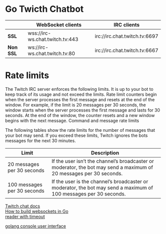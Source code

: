 # Go Twicth Chatbot

|             | WebSocket clients               | IRC clients                   |
| ----------- | ------------------------------- | ----------------------------- |
| **SSL**     | wss://irc-ws.chat.twitch.tv:443 | irc://irc.chat.twitch.tv:6697 |
| **Non SSL** | ws://irc-ws.chat.twitch.tv:80   | irc://irc.chat.twitch.tv:6667 |


# Rate limits

The Twitch IRC server enforces the following limits. It is up to your bot to keep track of its usage and not exceed the limits. Rate limit counters begin when the server processes the first message and resets at the end of the window. For example, if the limit is 20 messages per 30 seconds, the window starts when the server processes the first message and lasts for 30 seconds. At the end of the window, the counter resets and a new window begins with the next message.
Command and message rate limits

The following tables show the rate limits for the number of messages that your bot may send. If you exceed these limits, Twitch ignores the bots messages for the next 30 minutes.

| Limit | Description |
| --- | --- |
|20 messages per 30 seconds | If the user isn’t the channel’s broadcaster or moderator, the bot may send a maximum of 20 messages per 30 seconds. |
|100 messages per 30 seconds | If the user is the channel’s broadcaster or moderator, the bot may send a maximum of 100 messages per 30 seconds. |

[Twitch chat docs](https://dev.twitch.tv/docs/irc/)  
[How to build websockets in Go](https://yalantis.com/blog/how-to-build-websockets-in-go/)  
[reader with timeout](https://gist.github.com/hongster/04660a20f2498fb7b680)

[golang console user interface](https://github.com/jroimartin/gocui)
